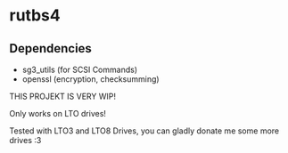 # rutbs4

## Dependencies

- sg3_utils (for SCSI Commands)
- openssl (encryption, checksumming)

THIS PROJEKT IS VERY WIP!

Only works on LTO drives!

Tested with LTO3 and LTO8 Drives, you can gladly donate me some more drives :3